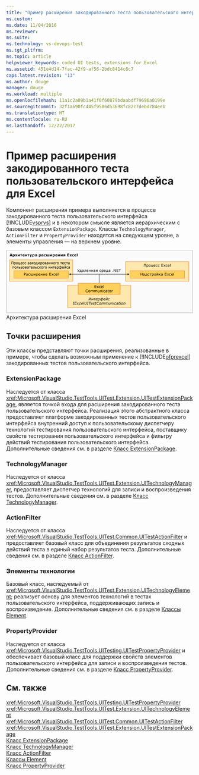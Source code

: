 ```yaml
---
title: "Пример расширения закодированного теста пользовательского интерфейса для Excel | Документ Майкрософт"
ms.custom: 
ms.date: 11/04/2016
ms.reviewer: 
ms.suite: 
ms.technology: vs-devops-test
ms.tgt_pltfrm: 
ms.topic: article
helpviewer_keywords: coded UI tests, extensions for Excel
ms.assetid: 451e4d14-7fac-42f9-af56-2bdc8414c6c7
caps.latest.revision: "13"
ms.author: douge
manager: douge
ms.workload: multiple
ms.openlocfilehash: 11a1c2a09b1a41f0f60879bdaabdf79696a0199e
ms.sourcegitcommit: 32f1a690fc445f9586d53698fc82c7debd784eeb
ms.translationtype: HT
ms.contentlocale: ru-RU
ms.lasthandoff: 12/22/2017
---
```

# <a name="sample-coded-ui-test-extension-for-excel"></a>Пример расширения закодированного теста пользовательского интерфейса для Excel
Компонент расширения примера выполняется в процессе закодированного теста пользовательского интерфейса [!INCLUDE[vsprvs](../code-quality/includes/vsprvs_md.md)] и в некотором смысле является иерархическим с базовым классом `ExtensionPackage`. Классы `TechnologyManager`, `ActionFilter` и `PropertyProvider` находятся на следующем уровне, а элементы управления — на верхнем уровне.  
  
 ![Архитектура расширения тестов в Excel](../test/media/excel_extarch.png "Excel_ExtArch")  
Архитектура расширения Excel  
  
## <a name="extension-points"></a>Точки расширения  
 Эти классы представляют точки расширения, реализованные в примере, чтобы сделать возможным применение к [!INCLUDE[ofprexcel](../test/includes/ofprexcel_md.md)] закодированных тестов пользовательского интерфейса.  
  
### <a name="extensionpackage"></a>ExtensionPackage  
 Наследуется от класса <xref:Microsoft.VisualStudio.TestTools.UITest.Extension.UITestExtensionPackage>, является точкой входа для расширения закодированного теста пользовательского интерфейса. Реализация этого абстрактного класса предоставляет платформе закодированных тестов пользовательского интерфейса внутренний доступ к пользовательскому диспетчеру технологий тестирования пользовательского интерфейса, поставщику свойств тестирования пользовательского интерфейса и фильтру действий тестирования пользовательского интерфейса. Дополнительные сведения см. в разделе [Класс ExtensionPackage](../test/sample-excel-extension-extensionpackage-class.md).  
  
### <a name="technologymanager"></a>TechnologyManager  
 Наследуется от класса <xref:Microsoft.VisualStudio.TestTools.UITest.Extension.UITechnologyManager>, предоставляет диспетчер технологий для записи и воспроизведения тестов. Дополнительные сведения см. в разделе [Класс TechnologyManager](../test/sample-excel-extension-technologymanager-class.md).  
  
### <a name="actionfilter"></a>ActionFilter  
 Наследуется от класса <xref:Microsoft.VisualStudio.TestTools.UITest.Common.UITestActionFilter> и предоставляет базовый класс для объединения результатов сходных действий теста в единый набор результатов теста. Дополнительные сведения см. в разделе [Класс ActionFilter](../test/sample-excel-extension-actionfilter-class.md).  
  
### <a name="technology-elements"></a>Элементы технологии  
 Базовый класс, наследуемый от <xref:Microsoft.VisualStudio.TestTools.UITest.Extension.UITechnologyElement>; реализует основу для элементов технологий в тестах пользовательского интерфейса, поддерживающих запись и воспроизведение. Дополнительные сведения см. в разделе [Классы Element](../test/sample-excel-extension-element-classes.md).  
  
### <a name="propertyprovider"></a>PropertyProvider  
 Наследуется от класса <xref:Microsoft.VisualStudio.TestTools.UITesting.UITestPropertyProvider> и обеспечивает базовый класс для поддержки свойств элементов пользовательского интерфейса для записи и воспроизведения тестов. Дополнительные сведения см. в разделе [Класс PropertyProvider](../test/sample-excel-extension-propertyprovider-class.md).  
  
## <a name="see-also"></a>См. также  
 <xref:Microsoft.VisualStudio.TestTools.UITesting.UITestPropertyProvider>   
 <xref:Microsoft.VisualStudio.TestTools.UITest.Extension.UITechnologyElement>   
 <xref:Microsoft.VisualStudio.TestTools.UITest.Common.UITestActionFilter>   
 <xref:Microsoft.VisualStudio.TestTools.UITest.Extension.UITestExtensionPackage>   
 [Класс ExtensionPackage](../test/sample-excel-extension-extensionpackage-class.md)   
 [Класс TechnologyManager](../test/sample-excel-extension-technologymanager-class.md)   
 [Класс ActionFilter](../test/sample-excel-extension-actionfilter-class.md)   
 [Классы Element](../test/sample-excel-extension-element-classes.md)   
 [Класс PropertyProvider](../test/sample-excel-extension-propertyprovider-class.md)
